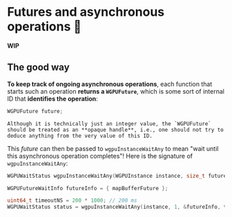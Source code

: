 Futures and asynchronous operations <span class="bullet">🔴</span>
===================================

**WIP**

## The good way

**To keep track of ongoing asynchronous operations**, each function that starts such an operation **returns a `WGPUFuture`**, which is some sort of internal ID that **identifies the operation**:

```C++
WGPUFuture future;
```

```{note}
Although it is technically just an integer value, the `WGPUFuture` should be treated as an **opaque handle**, i.e., one should not try to deduce anything from the very value of this ID.
```

This *future* can then be passed to `wgpuInstanceWaitAny` to mean "wait until this asynchronous operation completes"! Here is the signature of `wgpuInstanceWaitAny`:

```C++
WGPUWaitStatus wgpuInstanceWaitAny(WGPUInstance instance, size_t futureCount, WGPUFutureWaitInfo * futures, uint64_t timeoutNS);
```

```C++
WGPUFutureWaitInfo futureInfo = { mapBufferFuture };

uint64_t timeoutNS = 200 * 1000; // 200 ms
WGPUWaitStatus status = wgpuInstanceWaitAny(instance, 1, &futureInfo, timeoutNS);
```
